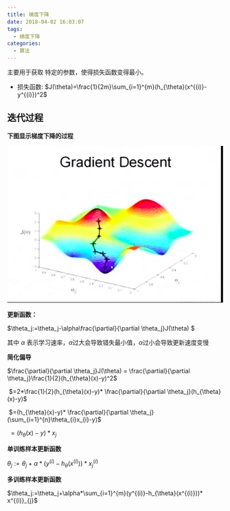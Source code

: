 ```yaml
---
title: 梯度下降
date: 2018-04-02 16:03:07
tags: 
  - 梯度下降
categories:
  - 算法
---
```


主要用于获取 特定的参数，使得损失函数变得最小。

- 损失函数: $J(\theta)=\frac{1}{2m}\sum_{i=1}^{m}(h_{\theta}(x^{(i)}-y^{(i)})^2$

## 迭代过程

**下图显示梯度下降的过程**

![WX20180315-175706](梯度下降/WX20180315-175706.png)



**更新函数：**

$\theta_j:=\theta_j-\alpha\frac{\partial}{\partial \theta_j}J(\theta) $

其中 $\alpha$ 表示学习速率，$\alpha$过大会导致错失最小值，$\alpha$过小会导致更新速度变慢

**简化偏导**

$\frac{\partial}{\partial \theta_j}J(\theta) = \frac{\partial}{\partial \theta_j}\frac{1}{2}(h_{\theta}(x)-y)^2$

​           $=2*\frac{1}{2}(h_{\theta}(x)-y)* \frac{\partial}{\partial \theta_j}(h_{\theta}(x)-y)$

​           $=(h_{\theta}(x)-y)* \frac{\partial}{\partial \theta_j}(\sum_{i=1}^{n}\theta_{i}x_{i}-y)$

​	       $=(h_{\theta}(x)-y)* x_{j}$

**单训练样本更新函数**

$\theta_j:=\theta_j+\alpha*(y^{(i)}-h_{\theta}(x^{(i)}))* x^{(i)}_{j}$

**多训练样本更新函数**

$\theta_j:=\theta_j+\alpha*\sum_{i=1}^{m}(y^{(i)}-h_{\theta}(x^{(i)}))* x^{(i)}_{j}$

